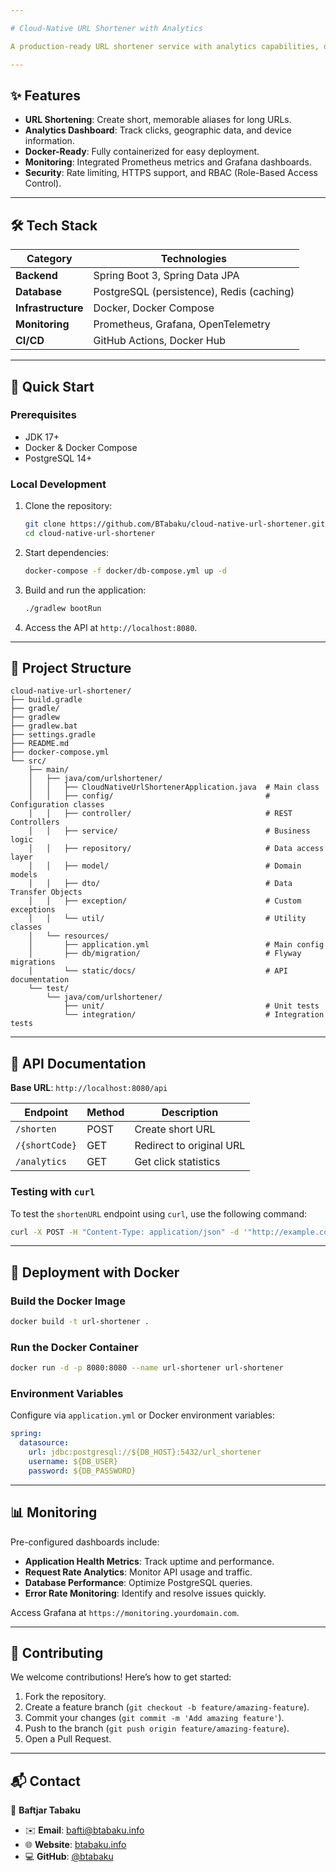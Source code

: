```yaml
---

# Cloud-Native URL Shortener with Analytics

A production-ready URL shortener service with analytics capabilities, designed for cloud-native environments.

---
```


## ✨ Features

- **URL Shortening**: Create short, memorable aliases for long URLs.
- **Analytics Dashboard**: Track clicks, geographic data, and device information.
- **Docker-Ready**: Fully containerized for easy deployment.
- **Monitoring**: Integrated Prometheus metrics and Grafana dashboards.
- **Security**: Rate limiting, HTTPS support, and RBAC (Role-Based Access Control).

---

## 🛠️ Tech Stack

| Category       | Technologies                                                                 |
|----------------|-----------------------------------------------------------------------------|
| **Backend**    | Spring Boot 3, Spring Data JPA                                              |
| **Database**   | PostgreSQL (persistence), Redis (caching)                                   |
| **Infrastructure** | Docker, Docker Compose                                                  |
| **Monitoring** | Prometheus, Grafana, OpenTelemetry                                          |
| **CI/CD**      | GitHub Actions, Docker Hub                                                  |

---

## 🚀 Quick Start

### Prerequisites
- JDK 17+
- Docker & Docker Compose
- PostgreSQL 14+

### Local Development
1. Clone the repository:
   ```bash
   git clone https://github.com/BTabaku/cloud-native-url-shortener.git
   cd cloud-native-url-shortener
   ```

2. Start dependencies:
   ```bash
   docker-compose -f docker/db-compose.yml up -d
   ```

3. Build and run the application:
   ```bash
   ./gradlew bootRun
   ```

4. Access the API at `http://localhost:8080`.

---

## 📂 Project Structure

```
cloud-native-url-shortener/
├── build.gradle
├── gradle/
├── gradlew
├── gradlew.bat
├── settings.gradle
├── README.md
├── docker-compose.yml
└── src/
    ├── main/
    │   ├── java/com/urlshortener/
    │   │   ├── CloudNativeUrlShortenerApplication.java  # Main class
    │   │   ├── config/                                  # Configuration classes
    │   │   ├── controller/                              # REST Controllers
    │   │   ├── service/                                 # Business logic
    │   │   ├── repository/                              # Data access layer
    │   │   ├── model/                                   # Domain models
    │   │   ├── dto/                                     # Data Transfer Objects
    │   │   ├── exception/                               # Custom exceptions
    │   │   └── util/                                    # Utility classes
    │   └── resources/
    │       ├── application.yml                          # Main config
    │       ├── db/migration/                            # Flyway migrations
    │       └── static/docs/                             # API documentation
    └── test/
        └── java/com/urlshortener/
            ├── unit/                                    # Unit tests
            └── integration/                             # Integration tests
```

---

## 📄 API Documentation

**Base URL**: `http://localhost:8080/api`

| Endpoint       | Method | Description                     |
|----------------|--------|---------------------------------|
| `/shorten`     | POST   | Create short URL                |
| `/{shortCode}` | GET    | Redirect to original URL        |
| `/analytics`   | GET    | Get click statistics            |

### Testing with `curl`

To test the `shortenURL` endpoint using `curl`, use the following command:

```sh
curl -X POST -H "Content-Type: application/json" -d '"http://example.com"' http://localhost:8080/api/shorten
```

---

## 🐳 Deployment with Docker

### Build the Docker Image
```bash
docker build -t url-shortener .
```

### Run the Docker Container
```bash
docker run -d -p 8080:8080 --name url-shortener url-shortener
```

### Environment Variables
Configure via `application.yml` or Docker environment variables:
```yaml
spring:
  datasource:
    url: jdbc:postgresql://${DB_HOST}:5432/url_shortener
    username: ${DB_USER}
    password: ${DB_PASSWORD}
```

---

## 📊 Monitoring

Pre-configured dashboards include:
- **Application Health Metrics**: Track uptime and performance.
- **Request Rate Analytics**: Monitor API usage and traffic.
- **Database Performance**: Optimize PostgreSQL queries.
- **Error Rate Monitoring**: Identify and resolve issues quickly.

Access Grafana at `https://monitoring.yourdomain.com`.

---

## 🤝 Contributing

We welcome contributions! Here’s how to get started:
1. Fork the repository.
2. Create a feature branch (`git checkout -b feature/amazing-feature`).
3. Commit your changes (`git commit -m 'Add amazing feature'`).
4. Push to the branch (`git push origin feature/amazing-feature`).
5. Open a Pull Request.

---

## 📬 Contact

👤 **Baftjar Tabaku**
- ✉️ **Email**: [bafti@btabaku.info](mailto:bafti@btabaku.info)
- 🌐 **Website**: [btabaku.info](https://btabaku.info/)
- 💻 **GitHub**: [@btabaku](https://github.com/BTabaku)
